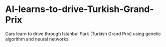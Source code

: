 # AI-learns-to-drive-Turkish-Grand-Prix
Cars learn to drive through Istanbul Park (Turkish Grand Prix) using genetic algorithm and neural networks.
